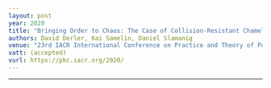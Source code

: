 ```yaml
---
layout: post
year: 2020
title: "Bringing Order to Chaos: The Case of Collision-Resistant Chameleon-Hashes"
authors: David Derler, Kai Samelin, Daniel Slamanig
venue: "23rd IACR International Conference on Practice and Theory of Public-Key Cryptography - PKC 2020, (to be announced), Edinburgh, Scotland"
vatt: (accepted)
vurl: https://pkc.iacr.org/2020/
---
```



---


